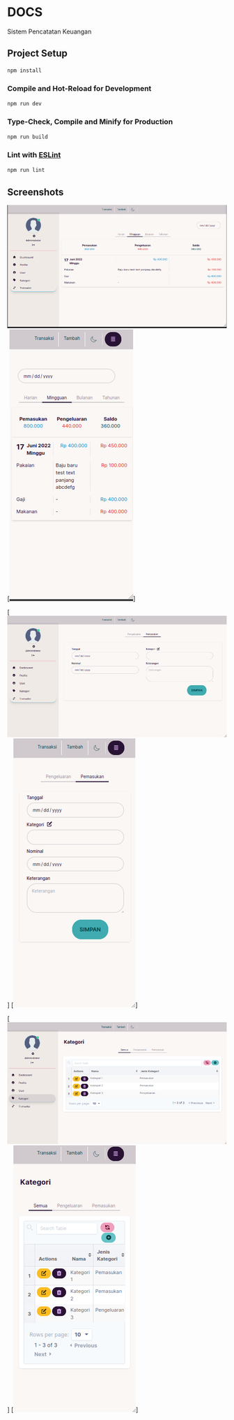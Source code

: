 # DOCS

Sistem Pencatatan Keuangan

## Project Setup

```sh
npm install
```

### Compile and Hot-Reload for Development

```sh
npm run dev
```

### Type-Check, Compile and Minify for Production

```sh
npm run build
```

### Lint with [ESLint](https://eslint.org/)

```sh
npm run lint
```



## Screenshots
[![Transaksi Desktop 1][ss-transaksi-lg-1]](https://github.com/godgodwinter)
[![Transaksi Mobile 1][ss-transaksi-sm-1]]

<!-- ![TRANSAKSI DESKTOP 1!](/ss/transaksi-lg-1.png "TRANSAKSI DESKTOP 1") -->


[![Transaksi Tambah Desktop 1][ss-transaksi-tambah-1]]
[![Transaksi Tambah Mobile 1][ss-transaksi-tambah-sm-1]]

[![Kategori Desktop 1][ss-kategori-lg-1]]
[![Kategori Mobile 1][ss-kategori-sm-1]]


<!-- MARKDOWN LINKS & IMAGES -->
<!-- https://www.markdownguide.org/basic-syntax/#reference-style-links -->
[ss-transaksi-lg-1]: ss/transaksi-lg-1.png
[ss-transaksi-sm-1]: ss/transaksi-sm-1.png
[ss-transaksi-tambah-1]: ss/transaksi-tambah-1.png
[ss-transaksi-tambah-sm-1]: ss/transaksi-tambah-sm-1.png
[ss-kategori-lg-1]: ss/kategori-lg-1.png
[ss-kategori-sm-1]: ss/kategori-sm-1.png


